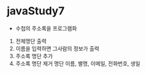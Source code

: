 # javaStudy7

- 수첩의 주소록을 프로그램화
1) 전체명단 출력
2) 이름을 입력하면 그사람의 정보가 출력
3) 주소록 명단 추가
4) 주소록 명단 제거
명단
 이름, 별명, 이메일, 전화번호, 생일